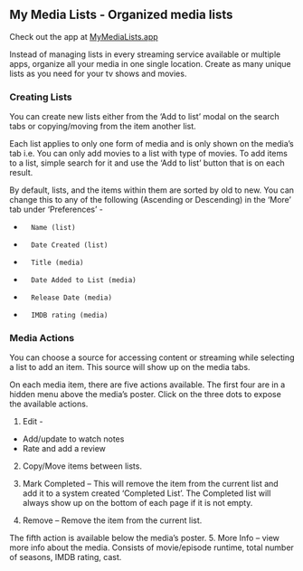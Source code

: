 ## My Media Lists - Organized media lists

Check out the app at [MyMediaLists.app](https://www.allmylists.app/)

Instead of managing lists in every streaming service available or multiple apps, organize all your media in one single location. Create as many unique lists as you need for your tv shows and movies.

### Creating Lists

You can create new lists either from the ‘Add to list’ modal on the search tabs or copying/moving from the item another list.

Each list applies to only one form of media and is only shown on the media’s tab i.e. You can only add movies to a list with type of movies. To add items to a list, simple search for it and use the ‘Add to list’ button that is on each result.

By default, lists, and the items within them are sorted by old to new. You can change this to any of the following (Ascending or Descending) in the ‘More’ tab under ‘Preferences’ -

-       Name (list)
-       Date Created (list)
-       Title (media)
-       Date Added to List (media)
-       Release Date (media)
-       IMDB rating (media)

### Media Actions

You can choose a source for accessing content or streaming while selecting a list to add an item. This source will show up on the media tabs.

On each media item, there are five actions available. The first four are in a hidden menu above the media’s poster. Click on the three dots to expose the available actions.

1. Edit -

-  Add/update to watch notes
-  Rate and add a review

2. Copy/Move items between lists.
3. Mark Completed – This will remove the item from the current list and add it to a system created ‘Completed List’. The Completed list will always show up on the bottom of each page if it is not empty.

4. Remove – Remove the item from the current list.

The fifth action is available below the media’s poster. 5. More Info – view more info about the media. Consists of movie/episode runtime, total number of seasons, IMDB rating, cast.

